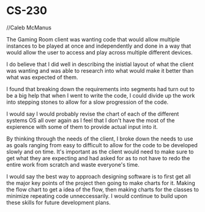 # CS-230

//Caleb McManus

The Gaming Room client was wanting code that would allow multiple instances to be played at once and independently and done in a way that would allow the user to access and play across
multiple different devices.

 I do believe that I did well in describing the inistial layout of what the client was wanting and was able to research into what would make it better than what was expected of them.

 I found that breaking down the requirements into segments had turn out to be a big help that when I went to write the code, I could divide up the work into stepping stones to allow 
 for a slow progression of the code.

 I would say I would probably revise the chart of each of the different systems OS all over again as I feel that I don't have the most of the expierence with some of them to provide
 actual input into it.

 By thinking through the needs of the client, I broke down the needs to use as goals ranging from easy to difficult to allow for the code to be developed slowly and on time. It's 
 important as the client would need to make sure to get what they are expecting and had asked for as to not have to redo the entire work from scratch and waste everyone's time.

 I would say the best way to approach designing software is to first get all the major key points of the project then going to make charts for it. Making the flow chart to get a idea
 of the flow, then making charts for the classes to minimize repeating code unneccessarily. I would continue to build upon these skills for future development plans.
